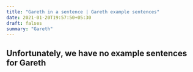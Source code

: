 ```yaml
---
title: "Gareth in a sentence | Gareth example sentences"
date: 2021-01-20T19:57:50+05:30
draft: falses
summary: "Gareth"
---
```

## Unfortunately, we have no example sentences for Gareth                 
